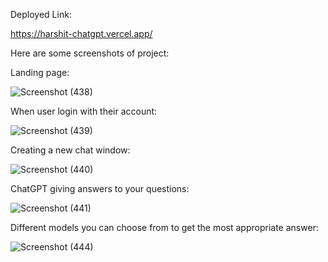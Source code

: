 Deployed Link:

https://harshit-chatgpt.vercel.app/

Here are some screenshots of project:

Landing page:

![Screenshot (438)](https://user-images.githubusercontent.com/61971255/226326116-f4e998de-3394-43a7-8833-a21cf301e3af.png)

When user login with their account:

![Screenshot (439)](https://user-images.githubusercontent.com/61971255/226326187-cf5157c5-4169-4915-82ea-7392bc39a35a.png)

Creating a new chat window:

![Screenshot (440)](https://user-images.githubusercontent.com/61971255/226326270-90022c5c-1c61-45c6-ab32-ca1f7fb19f16.png)

ChatGPT giving answers to your questions:

![Screenshot (441)](https://user-images.githubusercontent.com/61971255/226326334-ea3dcf24-a52c-4453-96a3-77cd3761d11e.png)

Different models you can choose from to get the most appropriate answer:

![Screenshot (444)](https://user-images.githubusercontent.com/61971255/226326395-c648fd32-d425-4335-ac23-5072b04d06f2.png)
